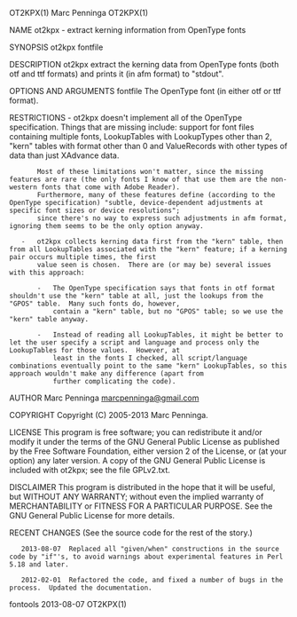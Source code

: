 OT2KPX(1)                                                                             Marc Penninga                                                                             OT2KPX(1)

NAME
       ot2kpx - extract kerning information from OpenType fonts

SYNOPSIS
       ot2kpx  fontfile

DESCRIPTION
       ot2kpx extract the kerning data from OpenType fonts (both otf and ttf formats) and prints it (in afm format) to "stdout".

OPTIONS AND ARGUMENTS
       fontfile
           The OpenType font (in either otf or ttf format).

RESTRICTIONS
       -   ot2kpx doesn't implement all of the OpenType specification.  Things that are missing include: support for font files containing multiple fonts, LookupTables with LookupTypes
           other than 2, "kern" tables with format other than 0 and ValueRecords with other types of data than just XAdvance data.

           Most of these limitations won't matter, since the missing features are rare (the only fonts I know of that use them are the non-western fonts that come with Adobe Reader).
           Furthermore, many of these features define (according to the OpenType specification) "subtle, device-dependent adjustments at specific font sizes or device resolutions";
           since there's no way to express such adjustments in afm format, ignoring them seems to be the only option anyway.

       -   ot2kpx collects kerning data first from the "kern" table, then from all LookupTables associated with the "kern" feature; if a kerning pair occurs multiple times, the first
           value seen is chosen.  There are (or may be) several issues with this approach:

           -   The OpenType specification says that fonts in otf format shouldn't use the "kern" table at all, just the lookups from the "GPOS" table.  Many such fonts do, however,
               contain a "kern" table, but no "GPOS" table; so we use the "kern" table anyway.

           -   Instead of reading all LookupTables, it might be better to let the user specify a script and language and process only the LookupTables for those values.  However, at
               least in the fonts I checked, all script/language combinations eventually point to the same "kern" LookupTables, so this approach wouldn't make any difference (apart from
               further complicating the code).

AUTHOR
       Marc Penninga <marcpenninga@gmail.com>

COPYRIGHT
       Copyright (C) 2005-2013 Marc Penninga.

LICENSE
       This program is free software; you can redistribute it and/or modify it under the terms of the GNU General Public License as published by the Free Software Foundation, either
       version 2 of the License, or (at your option) any later version.  A copy of the GNU General Public License is included with ot2kpx; see the file GPLv2.txt.

DISCLAIMER
       This program is distributed in the hope that it will be useful, but WITHOUT ANY WARRANTY; without even the implied warranty of MERCHANTABILITY or FITNESS FOR A PARTICULAR
       PURPOSE.  See the GNU General Public License for more details.

RECENT CHANGES
       (See the source code for the rest of the story.)

       2013-08-07  Replaced all "given/when" constructions in the source code by "if"'s, to avoid warnings about experimental features in Perl 5.18 and later.

       2012-02-01  Refactored the code, and fixed a number of bugs in the process.  Updated the documentation.

fontools                                                                                2013-08-07                                                                              OT2KPX(1)
